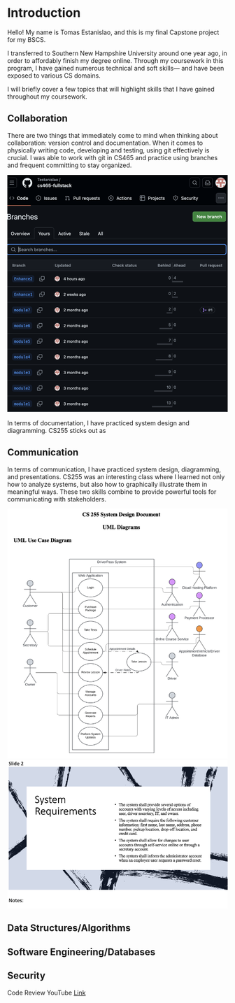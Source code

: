 # Introduction
Hello! My name is Tomas Estanislao, and this is my final Capstone project for my BSCS. 

I transferred to Southern New Hampshire University around one year ago, in order to affordably finish my degree online. Through my coursework in this program, I have gained numerous technical and soft skills— and have been exposed to various CS domains.   

I will briefly cover a few topics that will highlight skills that I have gained throughout my coursework. 

## Collaboration
There are two things that immediately come to mind when thinking about collaboration: version control and documentation. When it comes to physically writing code, developing and testing, using git effectively is crucial. I was able to work with git in CS465 and practice using branches and frequent committing to stay organized. 

![Branching](/assets/collaboration1.png)

In terms of documentation, I have practiced system design and diagramming. CS255 sticks out as 

## Communication

In terms of communication, I have practiced system design, diagramming, and presentations. CS255 was an interesting class where I learned not only how to analyze systems, but also how to graphically illustrate them in meaningful ways. These two skills combine to provide powerful tools for communicating with stakeholders. 

![Stakeholder Presentation](/assets/communication1.png)
![System Design Document](/assets/communication2.png)



## Data Structures/Algorithms

## Software Engineering/Databases

## Security





Code Review YouTube [Link](https://youtu.be/LcpNidBBbhM)
